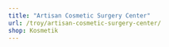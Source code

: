```yaml
---
title: "Artisan Cosmetic Surgery Center"
url: /troy/artisan-cosmetic-surgery-center/
shop: Kosmetik
---
```

